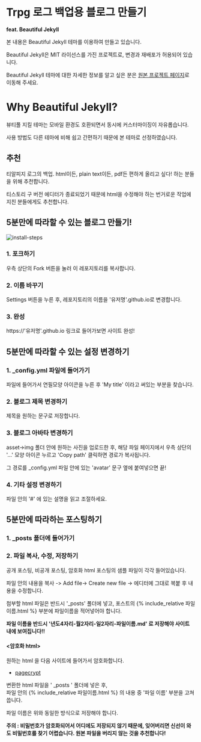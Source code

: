 # Trpg 로그 백업용 블로그 만들기
**feat. Beautiful Jekyll**

본 내용은 Beautiful Jekyll 테마를 이용하여 만들고 있습니다.

Beautiful Jekyll은 MIT 라이선스를 가진 프로젝트로, 변경과 재배포가 허용되어 있습니다.

Beautiful Jekyll 테마에 대한 자세한 정보를 알고 싶은 분은 [원본 프로젝트 페이지](https://github.com/daattali/beautiful-jekyll)로 이동해 주세요.  



# Why Beautiful Jekyll?

뷰티풀 지킬 테마는 모바일 환경도 호환되면서 동시에 커스터마이징이 자유롭습니다.

사용 방법도 다른 테마에 비해 쉽고 간편하기 때문에 본 테마로 선정하였습니다.  


## 추천
티알피지 로그의 백업. html이든, plain text이든, pdf든 편하게 올리고 싶다! 하는 분들을 위해 추천합니다.

티스토리 구 버전 에디터가 종료되었기 때문에 html을 수정해야 하는 번거로운 작업에 지친 분들에게도 추천합니다.  


## 5분만에 따라할 수 있는 블로그 만들기!
![install-steps](assets/img/install-steps.gif)
### 1. 포크하기
우측 상단의 Fork 버튼을 눌러 이 레포지토리를 복사합니다.  


### 2. 이름 바꾸기
Settings 버튼을 누른 후, 레포지토리의 이름을 '유저명'.github.io로 변경합니다.  


### 3. 완성
https://'유저명'.github.io  링크로 들어가보면 사이트 완성!  



## 5분만에 따라할 수 있는 설정 변경하기

### 1. _config.yml 파일에 들어가기

파일에 들어가서 연필모양 아이콘을 누른 후 'My title' 이라고 써있는 부분을 찾습니다.

### 2. 블로그 제목 변경하기
제목을 원하는 문구로 저장합니다.

### 3. 블로그 아바타 변경하기
asset->img 폴더 안에 원하는 사진을 업로드한 후, 해당 파일 페이지에서 우측 상단의 '...' 모양 아이콘 누르고 'Copy path' 클릭하면 경로가 복사됩니다.  

그 경로를 _config.yml 파일 안에 있는 'avatar' 문구 옆에 붙여넣으면 끝!

### 4. 기타 설정 변경하기
파일 안의 '#' 에 있는 설명을 읽고 조절하세요.

## 5분만에 따라하는 포스팅하기

### 1. _posts 폴더에 들어가기

### 2. 파일 복사, 수정, 저장하기
공개 포스팅, 비공개 포스팅, 암호화 html 포스팅의 샘플 파일이 각각 들어있습니다.

파일 안의 내용을 복사 -> Add file-> Create new file -> 에디터에 그대로 복붙 후 내용을 수정합니다.

첨부할 html 파일은 반드시 '_posts' 폴더에 넣고, 포스트의 {% include_relative 파일이름.html %} 부분에 파일이름을 적어넣어야 합니다.  
 
**파일 이름을 반드시 '년도4자리-월2자리-일2자리-파일이름.md' 로 저장해야 사이트 내에 보여집니다!!**  

#### <암호화 html>
원하는 html 을 다음 사이트에 들어가서 암호화합니다.  
- [pagecrypt](https://www.maxlaumeister.com/pagecrypt/)  

변환한 html 파일을 ' _posts ' 폴더에 넣은 후,  
파일 안의 {% include_relative 파일이름.html %} 의 내용 중 '파일 이름' 부분을 고쳐 씁니다.

파일 이름은 위와 동일한 방식으로 저장해야 합니다.   

**주의 : 비밀번호가 암호화되어서 어디에도 저장되지 않기 때문에, 잊어버리면 신선이 와도 비밀번호를 찾기 어렵습니다. 원본 파일을 버리지 않는 것을 추천합니다!**







